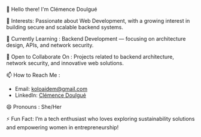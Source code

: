  👋 Hello there! I'm Clémence Doulgué

👀 Interests: Passionate about Web Development, with a growing interest in building secure and scalable backend systems.

🌱 Currently Learning : Backend Development — focusing on architecture design, APIs, and network security.

💞️ Open to Collaborate On : Projects related to backend architecture, network security, and innovative web solutions.

📫 How to Reach Me :  
- Email: koloaidem@gmail.com  
- LinkedIn: [Clémence Doulgué](https://www.linkedin.com/in/doulgue-clémence-koloaide-a2416a17b)

😄 Pronouns : She/Her

⚡ Fun Fact: I’m a tech enthusiast who loves exploring sustainability solutions and empowering women in entrepreneurship!


<!---
clemencedoulgue/clemencedoulgue is a ✨ special ✨ repository because its `README.md` (this file) appears on your GitHub profile.
You can click the Preview link to take a look at your changes.
--->

